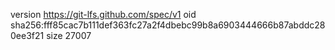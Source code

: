 version https://git-lfs.github.com/spec/v1
oid sha256:fff85cac7b111def363fc27a2f4dbebc99b8a6903444666b87abddc280ee3f21
size 27007
